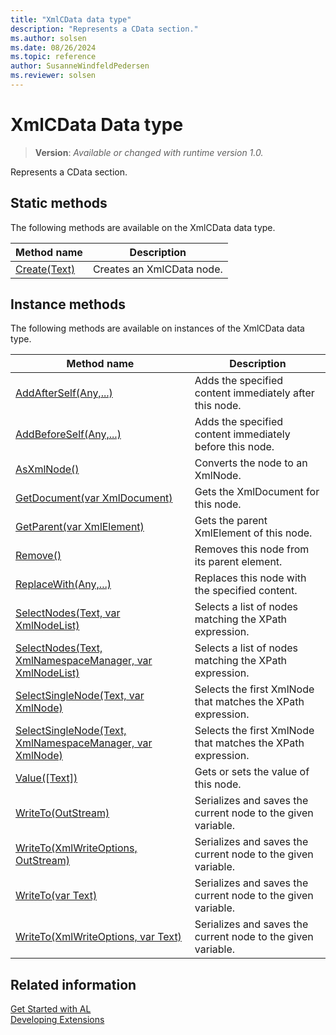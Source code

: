 ```yaml
---
title: "XmlCData data type"
description: "Represents a CData section."
ms.author: solsen
ms.date: 08/26/2024
ms.topic: reference
author: SusanneWindfeldPedersen
ms.reviewer: solsen
---
```

[//]: # (START>DO_NOT_EDIT)
[//]: # (IMPORTANT:Do not edit any of the content between here and the END>DO_NOT_EDIT.)
[//]: # (Any modifications should be made in the .xml files in the ModernDev repo.)
# XmlCData Data type
> **Version**: _Available or changed with runtime version 1.0._

Represents a CData section.


## Static methods
The following methods are available on the XmlCData data type.


|Method name|Description|
|-----------|-----------|
|[Create(Text)](xmlcdata-create-method.md)|Creates an XmlCData node.|

## Instance methods
The following methods are available on instances of the XmlCData data type.

|Method name|Description|
|-----------|-----------|
|[AddAfterSelf(Any,...)](xmlcdata-addafterself-method.md)|Adds the specified content immediately after this node.|
|[AddBeforeSelf(Any,...)](xmlcdata-addbeforeself-method.md)|Adds the specified content immediately before this node.|
|[AsXmlNode()](xmlcdata-asxmlnode-method.md)|Converts the node to an XmlNode.|
|[GetDocument(var XmlDocument)](xmlcdata-getdocument-method.md)|Gets the XmlDocument for this node.|
|[GetParent(var XmlElement)](xmlcdata-getparent-method.md)|Gets the parent XmlElement of this node.|
|[Remove()](xmlcdata-remove-method.md)|Removes this node from its parent element.|
|[ReplaceWith(Any,...)](xmlcdata-replacewith-method.md)|Replaces this node with the specified content.|
|[SelectNodes(Text, var XmlNodeList)](xmlcdata-selectnodes-string-xmlnodelist-method.md)|Selects a list of nodes matching the XPath expression.|
|[SelectNodes(Text, XmlNamespaceManager, var XmlNodeList)](xmlcdata-selectnodes-string-xmlnamespacemanager-xmlnodelist-method.md)|Selects a list of nodes matching the XPath expression.|
|[SelectSingleNode(Text, var XmlNode)](xmlcdata-selectsinglenode-string-xmlnode-method.md)|Selects the first XmlNode that matches the XPath expression.|
|[SelectSingleNode(Text, XmlNamespaceManager, var XmlNode)](xmlcdata-selectsinglenode-string-xmlnamespacemanager-xmlnode-method.md)|Selects the first XmlNode that matches the XPath expression.|
|[Value([Text])](xmlcdata-value-method.md)|Gets or sets the value of this node.|
|[WriteTo(OutStream)](xmlcdata-writeto-outstream-method.md)|Serializes and saves the current node to the given variable.|
|[WriteTo(XmlWriteOptions, OutStream)](xmlcdata-writeto-xmlwriteoptions-outstream-method.md)|Serializes and saves the current node to the given variable.|
|[WriteTo(var Text)](xmlcdata-writeto-text-method.md)|Serializes and saves the current node to the given variable.|
|[WriteTo(XmlWriteOptions, var Text)](xmlcdata-writeto-xmlwriteoptions-text-method.md)|Serializes and saves the current node to the given variable.|

[//]: # (IMPORTANT: END>DO_NOT_EDIT)
## Related information
[Get Started with AL](../../devenv-get-started.md)  
[Developing Extensions](../../devenv-dev-overview.md)  